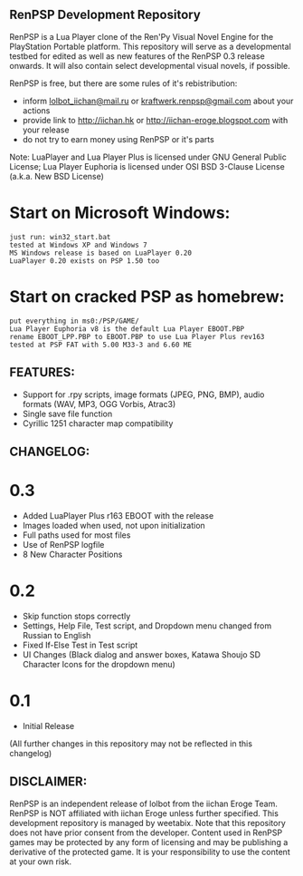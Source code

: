 ## RenPSP Development Repository

RenPSP is a Lua Player clone of the Ren'Py Visual Novel Engine for the PlayStation Portable platform.
This repository will serve as a developmental testbed for edited as well as new features of the RenPSP 0.3 release onwards. It will also contain select developmental visual novels, if possible.

RenPSP is free, but there are some rules of it's rebistribution:
* inform lolbot_iichan@mail.ru or kraftwerk.renpsp@gmail.com about your actions
* provide link to http://iichan.hk or http://iichan-eroge.blogspot.com with your release
* do not try to earn money using RenPSP or it's parts

Note: LuaPlayer and Lua Player Plus is licensed under GNU General Public License; Lua Player Euphoria is licensed under OSI BSD 3-Clause License (a.k.a. New BSD License)

# Start on Microsoft Windows:
    just run: win32_start.bat
    tested at Windows XP and Windows 7 
    MS Windows release is based on LuaPlayer 0.20
	LuaPlayer 0.20 exists on PSP 1.50 too
    
# Start on cracked PSP as homebrew:
    put everything in ms0:/PSP/GAME/
    Lua Player Euphoria v8 is the default Lua Player EBOOT.PBP
    rename EBOOT_LPP.PBP to EBOOT.PBP to use Lua Player Plus rev163
    tested at PSP FAT with 5.00 M33-3 and 6.60 ME

## FEATURES:
+ Support for .rpy scripts, image formats (JPEG, PNG, BMP), audio formats (WAV, MP3, OGG Vorbis, Atrac3)
+ Single save file function
+ Cyrillic 1251 character map compatibility

## CHANGELOG:

# 0.3
+ Added LuaPlayer Plus r163 EBOOT with the release
+ Images loaded when used, not upon initialization
+ Full paths used for most files
+ Use of RenPSP logfile
+ 8 New Character Positions

# 0.2
+ Skip function stops correctly
+ Settings, Help File, Test script, and Dropdown menu changed from Russian to English
+ Fixed If-Else Test in Test script
+ UI Changes (Black dialog and answer boxes, Katawa Shoujo SD Character Icons for the dropdown menu)

# 0.1
+ Initial Release

(All further changes in this repository may not be reflected in this changelog)

## DISCLAIMER:
RenPSP is an independent release of lolbot from the iichan Eroge Team. RenPSP is NOT affiliated with iichan Eroge unless further specified.
This development repository is managed by weetabix. Note that this repository does not have prior consent from the developer.
Content used in RenPSP games may be protected by any form of licensing and may be publishing a derivative of the protected game. It is your responsibility to use the content at your own risk.